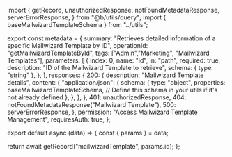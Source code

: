 import {
  getRecord,
  unauthorizedResponse,
  notFoundMetadataResponse,
  serverErrorResponse,
} from "@b/utils/query";
import { baseMailwizardTemplateSchema } from "../utils";

export const metadata = {
  summary:
    "Retrieves detailed information of a specific Mailwizard Template by ID",
  operationId: "getMailwizardTemplateById",
  tags: ["Admin","Marketing", "Mailwizard Templates"],
  parameters: [
    {
      index: 0,
      name: "id",
      in: "path",
      required: true,
      description: "ID of the Mailwizard Template to retrieve",
      schema: { type: "string" },
    },
  ],
  responses: {
    200: {
      description: "Mailwizard Template details",
      content: {
        "application/json": {
          schema: {
            type: "object",
            properties: baseMailwizardTemplateSchema, // Define this schema in your utils if it's not already defined
          },
        },
      },
    },
    401: unauthorizedResponse,
    404: notFoundMetadataResponse("Mailwizard Template"),
    500: serverErrorResponse,
  },
  permission: "Access Mailwizard Template Management",
  requiresAuth: true,
};

export default async (data) => {
  const { params } = data;

  return await getRecord("mailwizardTemplate", params.id);
};
